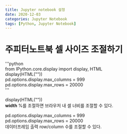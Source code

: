 ```yaml
---
title: Jupyter notebook 설정
date: 2020-12-03
categories: Jupyter Notebook
tags: [Python, Jupyter Notebook]
---
```


# 주피터노트북 셀 사이즈 조절하기
'''python  
from IPython.core.display import display, HTML  
display(HTML("<style>.container { width:100% !important; }</style>"))  
pd.options.display.max_columns = 999  
pd.options.display.max_rows = 20000  
'''  

display(HTML("<style>.container { width:100% !important; }</style>"))  
**width** %를 조절하면 브라우저 내 셀 너비를 조절할 수 있다.  

pd.options.display.max_columns = 999  
pd.options.display.max_rows = 20000  
데이터프레임 출력 row/column 수를 조절할 수 있다. 